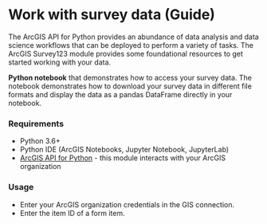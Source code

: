 # Work with survey data (Guide)

The ArcGIS API for Python provides an abundance of data analysis and data science workflows that can be deployed to perform a variety of tasks. The ArcGIS Survey123 module provides some foundational resources to get started working with your data.

**Python notebook** that demonstrates how to access your survey data. The notebook demonstrates how to download your survey data in different file formats and display the data as a pandas DataFrame directly in your notebook. 

### Requirements
- Python 3.6+
- Python IDE (ArcGIS Notebooks, Jupyter Notebook, JupyterLab)
- [ArcGIS API for Python](https://developers.arcgis.com/python/) - this module interacts with your ArcGIS organization

### Usage
- Enter your ArcGIS organization credentials in the GIS connection.
- Enter the item ID of a form item.
